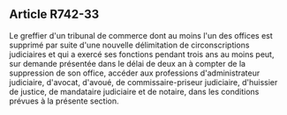 Article R742-33
----
Le greffier d'un tribunal de commerce dont au moins l'un des offices est
supprimé par suite d'une nouvelle délimitation de circonscriptions judiciaires
et qui a exercé ses fonctions pendant trois ans au moins peut, sur demande
présentée dans le délai de deux an à compter de la suppression de son office,
accéder aux professions d'administrateur judiciaire, d'avocat, d'avoué, de
commissaire-priseur judiciaire, d'huissier de justice, de mandataire judiciaire
et de notaire, dans les conditions prévues à la présente section.
